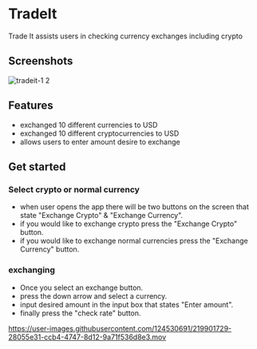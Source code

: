 # TradeIt
Trade It assists users in checking currency exchanges including crypto

## Screenshots


![tradeit-1 2](https://user-images.githubusercontent.com/124530691/219895991-efbb19fc-ac9f-4b65-bb13-bb0d38f43477.png)


## Features
* exchanged 10 different currencies to USD
* exchanged 10 different cryptocurrencies to USD
* allows users to enter amount desire to exchange


## Get started

### Select crypto or normal currency
* when user opens the app there will be two buttons on the screen that state "Exchange Crypto" & "Exchange Currency".
* if you would like to exchange crypto press the "Exchange Crypto" button.
* if you would like to exchange normal currencies press the "Exchange Currency" button.

### exchanging
* Once you select an exchange button.
* press the down arrow and select a currency.
* input desired amount in the input box that states "Enter amount".
* finally press the "check rate" button.


https://user-images.githubusercontent.com/124530691/219901729-28055e31-ccb4-4747-8d12-9a71f536d8e3.mov



